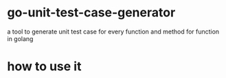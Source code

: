 # go-unit-test-case-generator
a tool to generate unit test case for every function and method for function in golang


# how to use it
